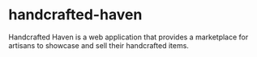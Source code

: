 # handcrafted-haven
Handcrafted Haven is a web application that provides a marketplace for artisans to showcase and sell their handcrafted items.
